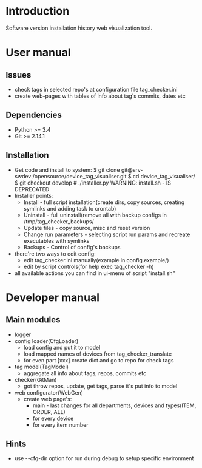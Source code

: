 # Introduction #

Software version installation history web visualization tool.

# User manual #

## Issues ##

- check tags in selected repo's at configuration file tag_checker.ini
- create web-pages with tables of info about tag's commits, dates etc

## Dependencies ##

- Python >= 3.4
- Git >= 2.14.1

## Installation ##

- Get code and install to system:
        $ git clone git@srv-swdev:/opensource/device_tag_visualiser.git
        $ cd device_tag_visualiser/
        $ git checkout develop
        # ./installer.py 
  WARNING: install.sh - IS DEPRECATED
- Installer points:
    - Install - full script installation(create dirs, copy sources, creating symlinks and adding task to crontab)
    - Uninstall - full uninstall(remove all with backup configs in /tmp/tag_checker_backups/
    - Update files - copy source, misc and reset version
    - Change run parameters - selecting script run params and recreate executables with symlinks
    - Backups - Control of config's backups
- there're two ways to edit config:
    - edit tag_checker.ini manually(example in config.example/)
    - edit by script controls(for help exec tag_checker -h)
- all available actions you can find in ui-menu of script "install.sh"

# Developer manual #
## Main modules ##
- logger
- config loader(CfgLoader)
    - load config and put it to model
    - load mapped names of devices from tag_checker_translate
    - for even part [xxx] create dict and go to repo for check tags
- tag model(TagModel)
    - aggregate all info about tags, repos, commits etc
- checker(GitMan)
    - got throw repos, update, get tags, parse it's put info to model
- web configurator(WebGen)
    - create web page's:
        - main - last changes for all departments, devices and types(ITEM, ORDER, ALL)
        - for every device
        - for every item number
## Hints ##
- use --cfg-dir option for run during debug to setup specific environment